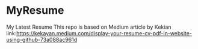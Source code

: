 # MyResume
My Latest Resume
This repo is based on Medium article by Kekian link:https://kekayan.medium.com/display-your-resume-cv-pdf-in-website-using-github-73a088ac961d
